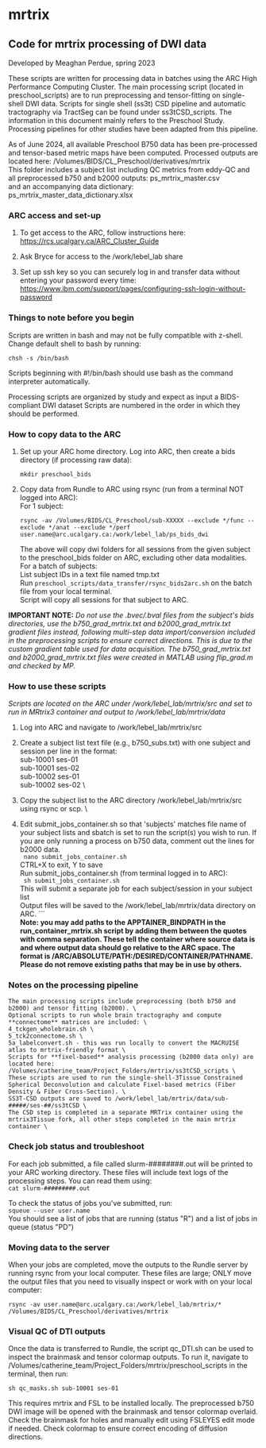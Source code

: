 # mrtrix
## Code for mrtrix processing of DWI data
Developed by Meaghan Perdue, spring 2023

These scripts are written for processing data in batches using the ARC High Performance Computing Cluster. The main processing script (located in preschool_scripts) are to run preprocessing and tensor-fitting on single-shell DWI data. Scripts for single shell (ss3t) CSD pipeline and automatic tractography via TractSeg can be found under ss3tCSD_scripts.
The information in this document mainly refers to the Preschool Study. Processing pipelines for other studies have been adapted from this pipeline.

As of June 2024, all available Preschool B750 data has been pre-processed and tensor-based metric maps have been computed. Processed outputs are located here: /Volumes/BIDS/CL_Preschool/derivatives/mrtrix \
This folder includes a subject list including QC metrics from eddy-QC and all preprocessed b750 and b2000 outputs: ps_mrtrix_master.csv \
and an accompanying data dictionary: ps_mrtrix_master_data_dictionary.xlsx

### ARC access and set-up
1. To get access to the ARC, follow instructions here: https://rcs.ucalgary.ca/ARC_Cluster_Guide 

2. Ask Bryce for access to the /work/lebel_lab share 

3. Set up ssh key so you can securely log in and transfer data without entering your password every time: <https://www.ibm.com/support/pages/configuring-ssh-login-without-password>

### Things to note before you begin
Scripts are written in bash and may not be fully compatible with z-shell. Change default shell to bash by running: 
```
chsh -s /bin/bash
```
Scripts beginning with #!/bin/bash should use bash as the command interpreter automatically.

Processing scripts are organized by study and expect as input a BIDS-compliant DWI dataset
Scripts are numbered in the order in which they should be performed.

### How to copy data to the ARC
1. Set up your ARC home directory. Log into ARC, then create a bids directory (if processing raw data):
    ```
    mkdir preschool_bids
    ```
2. Copy data from Rundle to ARC using rsync (run from a terminal NOT logged into ARC): \
For 1 subject:
    ``` 
    rsync -av /Volumes/BIDS/CL_Preschool/sub-XXXXX --exclude */func --exclude */anat --exclude */perf user.name@arc.ucalgary.ca:/work/lebel_lab/ps_bids_dwi 
    ```
    The above will copy dwi folders for all sessions from the given subject to the preschool_bids folder on ARC, excluding other data modalities. \
For a batch of subjects: \
List subject IDs in a text file named tmp.txt \
Run ` preschool_scripts/data_transfer/rsync_bids2arc.sh ` on the batch file from your local terminal. \
Script will copy all sessions for that subject to ARC. 

**IMPORTANT NOTE:** *Do not use the .bvec/.bval files from the subject's bids directories, use the b750_grad_mrtrix.txt and b2000_grad_mrtrix.txt gradient files instead, following multi-step data import/conversion included in the preprocessing scripts to ensure correct directions. This is due to the custom gradient table used for data acquisition. The b750_grad_mrtrix.txt and b2000_grad_mrtrix.txt files were created in MATLAB using flip_grad.m and checked by MP.*

### How to use these scripts 
*Scripts are located on the ARC under /work/lebel_lab/mrtrix/src and set to run in MRtrix3 container and output to /work/lebel_lab/mrtrix/data*
1. Log into ARC and navigate to /work/lebel_lab/mrtrix/src
2. Create a subject list text file (e.g., b750_subs.txt) with one subject and session per line in the format: \
        sub-10001 ses-01 \
        sub-10001 ses-02 \
        sub-10002 ses-01 \
        sub-10002 ses-02 \
3. Copy the subject list to the ARC directory /work/lebel_lab/mrtrix/src using rsync or scp. \

4. Edit submit_jobs_container.sh so that 'subjects' matches file name of your subject lists and sbatch is set to run the script(s) you wish to run. If you are only running a process on b750 data, comment out the lines for b2000 data. \
        ``` 
        nano submit_jobs_container.sh 
        ``` \
        CTRL+X to exit, Y to save \
     Run submit_jobs_container.sh (from terminal logged in to ARC): \
        ``` 
        sh submit_jobs_container.sh 
        ``` \
        This will submit a separate job for each subject/session in your subject list \
Output files will be saved to the /work/lebel_lab/mrtrix/data directory on ARC.
        ``` \
        **Note: you may add paths to the APPTAINER_BINDPATH in the run_container_mrtrix.sh script by adding them between the quotes with comma separation. These tell the container where source data is and where output data should go relative to the ARC space. The format is /ARC/ABSOLUTE/PATH:/DESIRED/CONTAINER/PATHNAME. Please do not remove existing paths that may be in use by others.**


### Notes on the processing pipeline
    The main processing scripts include preprocessing (both b750 and b2000) and tensor fitting (b2000). \
    Optional scripts to run whole brain tractography and compute **connectome** matrices are included: \
    4_tckgen_wholebrain.sh \
    5_tck2connectome.sh \
    5a_labelconvert.sh - this was run locally to convert the MACRUISE atlas to mrtrix-friendly format \   
    Scripts for **fixel-based** analysis processing (b2000 data only) are located here: /Volumes/catherine_team/Project_Folders/mrtrix/ss3tCSD_scripts \
    These scripts are used to run the single-shell-3Tissue Constrained Spherical Deconvolution and calculate Fixel-based metrics (Fiber Density & Fiber Cross-Section). \
    SS3T-CSD outputs are saved to /work/lebel_lab/mrtrix/data/sub-#####/ses-##/ss3tCSD \
    The CSD step is completed in a separate MRTrix container using the mrtrix3Tissue fork, all other steps completed in the main mrtrix container \

### Check job status and troubleshoot
For each job submitted, a file called slurm-########.out will be printed to your ARC working directory. These files will include text logs of the processing steps. You can read them using: \
        ` cat slurm-#########.out `

To check the status of jobs you've submitted, run: \
        ` squeue --user user.name ` \
    You should see a list of jobs that are running (status "R") and a list of jobs in queue (status "PD")

### Moving data to the server
When your jobs are completed, move the outputs to the Rundle server by running rsync from your local computer. These files are large; ONLY move the output files that you need to visually inspect or work with on your local computer:
```
rsync -av user.name@arc.ucalgary.ca:/work/lebel_lab/mrtrix/* /Volumes/BIDS/CL_Preschool/derivatives/mrtrix 
```

### Visual QC of DTI outputs
Once the data is transferred to Rundle, the script qc_DTI.sh can be used to inspect the brainmask and tensor colormap outputs. To run it, navigate to /Volumes/catherine_team/Project_Folders/mrtrix/preschool_scripts in the terminal, then run:
```
sh qc_masks.sh sub-10001 ses-01
```
This requires mrtrix and FSL to be installed locally. The preprocessed b750 DWI image will be opened with the brainmask and tensor colormap overlaid. Check the brainmask for holes and manually edit using FSLEYES edit mode if needed. Check colormap to ensure correct encoding of diffusion directions.